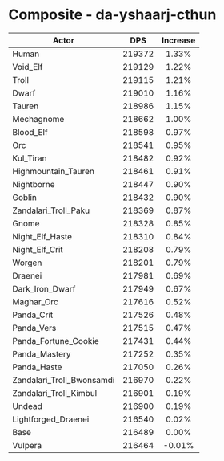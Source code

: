 # Composite - da-yshaarj-cthun
| Actor | DPS | Increase |
|---|:---:|:---:|
|Human|219372|1.33%|
|Void_Elf|219129|1.22%|
|Troll|219115|1.21%|
|Dwarf|219010|1.16%|
|Tauren|218986|1.15%|
|Mechagnome|218662|1.00%|
|Blood_Elf|218598|0.97%|
|Orc|218541|0.95%|
|Kul_Tiran|218482|0.92%|
|Highmountain_Tauren|218461|0.91%|
|Nightborne|218447|0.90%|
|Goblin|218432|0.90%|
|Zandalari_Troll_Paku|218369|0.87%|
|Gnome|218328|0.85%|
|Night_Elf_Haste|218310|0.84%|
|Night_Elf_Crit|218208|0.79%|
|Worgen|218201|0.79%|
|Draenei|217981|0.69%|
|Dark_Iron_Dwarf|217949|0.67%|
|Maghar_Orc|217616|0.52%|
|Panda_Crit|217526|0.48%|
|Panda_Vers|217515|0.47%|
|Panda_Fortune_Cookie|217431|0.44%|
|Panda_Mastery|217252|0.35%|
|Panda_Haste|217050|0.26%|
|Zandalari_Troll_Bwonsamdi|216970|0.22%|
|Zandalari_Troll_Kimbul|216901|0.19%|
|Undead|216900|0.19%|
|Lightforged_Draenei|216540|0.02%|
|Base|216489|0.00%|
|Vulpera|216464|-0.01%|
